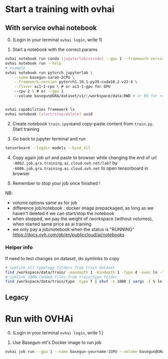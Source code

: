 # Start a training with ovhai


## With service ovhai notebook
0. (Login in your terminal `ovhai login`, write 1)

1. Start a notebook with the correct params
```bash
ovhai notebook run conda [jupyterlab/vscode] --gpu 1 --framework-version pytorch1.10.1-py39-cuda10.2-v22-4 # checker espace client pour les options
ovhai notebook run --help
# example
ovhai notebook run pytorch jupyterlab \
	--name basegun-sarah-2CPU \
	--framework-version pytorch1.10.1-py39-cuda10.2-v22-4 \
	--flavor ai1-1-cpu \ # or ai1-1-gpu for GPU
	--cpu 2 \ # or --gpu 1
	--volume basegun@GRA/dataset/v1/:/workspace/data:RWD # or RO for read-only


ovhai capabilities framework ls
ovhai notebook [start/stop/delete] uuid
```

2. Create notebook `train.ipynb`and copy-paste content from `train.py`. Start training

3. Go back to jupyter terminal and run
```bash
tensorboard --logdir models --bind_all
```
4. Copy again job url and paste to browser while changing the end of url
`-8082.job.gra.training.ai.cloud.ovh.net/lab?`
by
`-6006.job.gra.training.ai.cloud.ovh.net`
to open tensorboard in browser

5. Remember to stop your job once finished !

NB:
* volume options same as for job
* difference job/notebook : docker image prepackaged, as long as we haven't deleted it we can start/stop the notebook
* when stopped, we pay the weight of /workspace (without volumes), when started same price as ai training
* we only pay a job/notebook when the status is "RUNNING" https://docs.ovh.com/gb/en/publiccloud/ai/notebooks


### Helper info
If need to test changes on dataset, do symlinks to copy
```bash
# symlink all typology folders from train dataset
find /workspace/data/train/ -maxdepth 1 -mindepth 1 -type d -exec ln -s '{}' /workspace/data_copy/train/ \;
# symlink 1000 random files from train/typo folder
find /workspace/data/train/typo -type f | shuf -n 1000 | xargs -I % ln -s % /workspace/data_copy/train/typo
```

## Legacy
# Run with OVHAi

0. (Login in your terminal `ovhai login`, write 1.)

1. Use Basegun-ml's Docker image to run job
```bash
ovhai job run --gpu 1 --name basegun-yourname-1GPU --volume basegun@GRA/dataset/v0/:/workspace/data:ro --volume basegun-public@GRA/models/:/workspace/models:rw ghcr.io/datalab-mi/basegun-ml:v0.1
```
